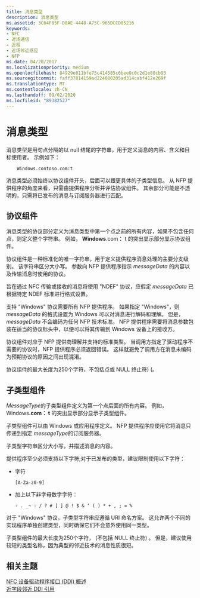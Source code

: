 ```yaml
---
title: 消息类型
description: 消息类型
ms.assetid: 3C64F85F-D8AE-4448-A75C-965DCCD85216
keywords:
- NFC
- 近场通信
- 近程
- 近场邻近感应
- NFP
ms.date: 04/20/2017
ms.localizationpriority: medium
ms.openlocfilehash: 84929e611bfe75c414585c6bee0c0c2d1e80cb93
ms.sourcegitcommit: faff37814159ad224080205ad314cabf412e269f
ms.translationtype: MT
ms.contentlocale: zh-CN
ms.lasthandoff: 09/02/2020
ms.locfileid: "89382527"
---
```

# <a name="message-type"></a>消息类型


消息类型是用句点分隔的以 null 结尾的字符串，用于定义消息的内容、含义和目标使用者。 示例如下：

``` syntax
    Windows.contoso.com:t
```

消息类型必须始终以协议组件开头，后面可以跟更具体的子类型信息。 从 NFP 提供程序的角度来看，只需由提供程序分析并评估协议组件。 其余部分可能是不透明的，只需将已发布的消息与订阅服务器进行匹配。

## <a name="protocol-component"></a>协议组件


消息类型的协议部分定义为消息类型中第一个点之前的所有内容，如果不包含任何点，则定义整个字符串。 例如， **Windows**.com： t 的突出显示部分显示协议组件。

协议组件是一种标准化的唯一字符串，用于定义提供程序消息处理的主要分支级别。 该字符串区分大小写。 参数向 NFP 提供程序指示 *messageData* 的内容以及传输消息时使用的协议。

旨在通过 NFC 传输或接收的消息将使用 "NDEF" 协议，应假定 *messageData* 已根据特定 NDEF 标准进行格式设置。

支持 "Windows" 协议需要所有 NFP 提供程序。 如果指定 "Windows"，则 *messageData* 的格式设置为 Windows 可以对消息进行解码和理解。 但是， *messageData* 不会编码为任何 NFP 技术标准。 NFP 提供程序需要将消息参数包装在适当的协议标头中，以便可以将其传输到 Windows 设备上的接收方。

协议组件对应于 NFP 提供商理解并支持的标准类型。 当调用方指定了驱动程序不需要的协议时，NFP 提供程序必须返回错误。 这样就避免了调用方在消息未编码为预期协议的原因之间出现混淆。

协议组件的最大长度为250个字符，不包括点或 NULL 终止符)  (。

## <a name="subtype-component"></a>子类型组件


*MessageType*的子类型组件定义为第一个点后面的所有内容。 例如，Windows<strong>.com： t</strong> 的突出显示部分显示子类型组件。

子类型组件可以由 Windows 或应用程序定义。 NFP 提供程序应使用它将消息只传递到指定 *messageType*的订阅服务器。

子类型字符串区分大小写，并描述消息的内容。

提供程序至少必须支持以下字符;对于已发布的类型，建议限制使用以下字符：

-   字符

    `[A-Za-z0-9]`

-   加上以下非字母数字字符：

    `- . _~ : / ? # [ ] @ ! $ & ‘ ( ) * + , ; = %`

对于 "Windows" 协议，子类型字符串应遵循 URI 命名方案。 这允许两个不同的实现程序单独创建类型，同时确保它们不会意外使用同一类型。

子类型组件的最大长度为250个字符， (不包括 NULL 终止符) 。 但是，建议使用较短的类型名称，因为典型的邻近技术的消息性质很短。

 

 
## <a name="related-topics"></a>相关主题
[NFC 设备驱动程序接口 (DDI) 概述](/windows-hardware/drivers/ddi/index)  
[近字段邻近 DDI 引用](/windows-hardware/drivers/ddi/index)